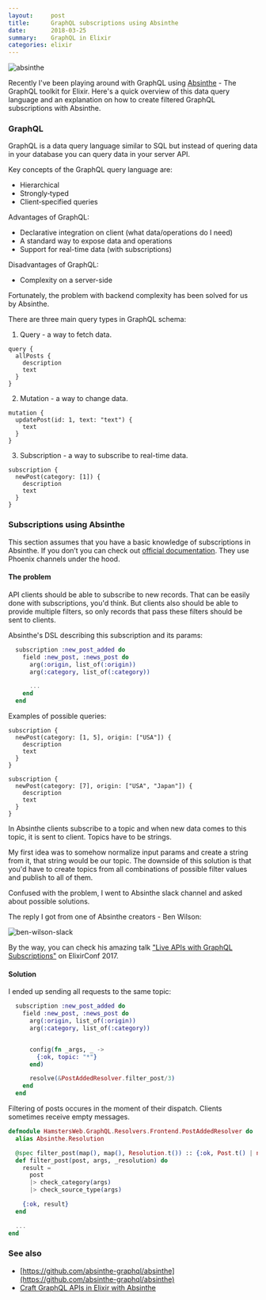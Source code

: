 ```yaml
---
layout:     post
title:      GraphQL subscriptions using Absinthe
date:       2018-03-25
summary:    GraphQL in Elixir
categories: elixir
---
```


![absinthe](https://i.imgur.com/ru7Oe96.png)

Recently I've been playing around with GraphQL using [Absinthe](http://absinthe-graphql.org/) - The GraphQL toolkit for Elixir. Here's a quick overview of this data query language and an explanation on how to create filtered GraphQL subscriptions with Absinthe.

### GraphQL

GraphQL is a data query language similar to SQL but instead of quering data in your database you can query data in your server API.

Key concepts of the GraphQL query language are:

* Hierarchical
* Strongly‐typed
* Client‐specified queries

Advantages of GraphQL:

* Declarative integration on client (what data/operations do I need)
* A standard way to expose data and operations
* Support for real-time data (with subscriptions)

Disadvantages of GraphQL:

* Complexity on a server-side

Fortunately, the problem with backend complexity has been solved for us by Absinthe.

There are three main query types in GraphQL schema:

1. Query - a way to fetch data.

```
query {
  allPosts {
    description
    text
  }
}
```

2. Mutation - a way to change data.


```
mutation {
  updatePost(id: 1, text: "text") {
    text
  }
}
```

3. Subscription - a way to subscribe to real-time data.

```
subscription {
  newPost(category: [1]) {
    description
    text
  }
}
```

### Subscriptions using Absinthe

This section assumes that you have a basic knowledge of subscriptions in Absinthe. If you don’t you can check out [official documentation](https://hexdocs.pm/absinthe/subscriptions.html). They use Phoenix channels under the hood.

#### The problem

API clients should be able to subscribe to new records. That can be easily done with subscriptions, you'd think. But clients also should be able to provide multiple filters, so only records that pass these filters should be sent to clients.

Absinthe's DSL describing this subscription and its params:

```elixir
  subscription :new_post_added do
    field :new_post, :news_post do
      arg(:origin, list_of(:origin))
      arg(:category, list_of(:category))

      ...
    end
  end
```

Examples of possible queries:

```
subscription {
  newPost(category: [1, 5], origin: ["USA"]) {
    description
    text
  }
}
```

```
subscription {
  newPost(category: [7], origin: ["USA", "Japan"]) {
    description
    text
  }
}
```

In Absinthe clients subscribe to a topic and when new data comes to this topic, it is sent to client. Topics have to be strings.

My first idea was to somehow normalize input params and create a string from it, that string would be our topic. The downside of this solution is that you'd have to create topics from all combinations of possible filter values and publish to all of them.

Confused with the problem, I went to Absinthe slack channel and asked about possible solutions.

The reply I got from one of Absinthe creators - Ben Wilson:

![ben-wilson-slack](https://i.imgur.com/BGT4Iny.png)

By the way, you can check his amazing talk ["Live APIs with GraphQL Subscriptions"](https://www.youtube.com/watch?v=PEckzwggd78) on ElixirConf 2017.

#### Solution

I ended up sending all requests to the same topic:

```elixir
  subscription :new_post_added do
    field :new_post, :news_post do
      arg(:origin, list_of(:origin))
      arg(:category, list_of(:category))


      config(fn _args, _ ->
        {:ok, topic: "*"}
      end)

      resolve(&PostAddedResolver.filter_post/3)
    end
  end
```

Filtering of posts occures in the moment of their dispatch. Clients sometimes receive empty messages.

```elixir
defmodule HamstersWeb.GraphQL.Resolvers.Frontend.PostAddedResolver do
  alias Absinthe.Resolution

  @spec filter_post(map(), map(), Resolution.t()) :: {:ok, Post.t() | nil}
  def filter_post(post, args, _resolution) do
    result =
      post
      |> check_category(args)
      |> check_source_type(args)

    {:ok, result}
  end

  ...
end
```

### See also

- [https://github.com/absinthe-graphql/absinthe](https://github.com/absinthe-graphql/absinthe)
- [Craft GraphQL APIs in Elixir with Absinthe](https://pragprog.com/book/wwgraphql/craft-graphql-apis-in-elixir-with-absinthe)
